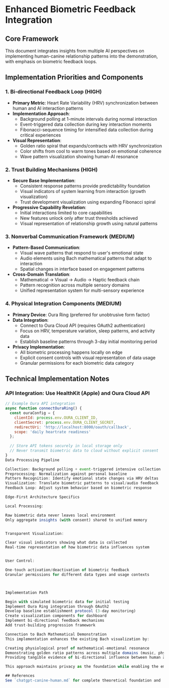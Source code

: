 # Enhanced Biometric Feedback Integration

## Core Framework
This document integrates insights from multiple AI perspectives on implementing human-canine relationship patterns into the demonstration, with emphasis on biometric feedback loops.

## Implementation Priorities and Components

### 1. Bi-directional Feedback Loop (HIGH)
- **Primary Metric**: Heart Rate Variability (HRV) synchronization between human and AI interaction patterns
- **Implementation Approach**: 
  - Background polling at 1-minute intervals during normal interaction
  - Event-triggered data collection during key interaction moments
  - Fibonacci-sequence timing for intensified data collection during critical experiences
- **Visual Representation**: 
  - Golden ratio spiral that expands/contracts with HRV synchronization
  - Color shifts from cool to warm tones based on emotional coherence
  - Wave pattern visualization showing human-AI resonance

### 2. Trust Building Mechanisms (HIGH)
- **Secure Base Implementation**:
  - Consistent response patterns provide predictability foundation
  - Visual indicators of system learning from interaction (growth visualization)
  - Trust development visualization using expanding Fibonacci spiral
- **Progressive Capability Revelation**:
  - Initial interactions limited to core capabilities
  - New features unlock only after trust thresholds achieved
  - Visual representation of relationship growth using natural patterns

### 3. Nonverbal Communication Framework (MEDIUM)
- **Pattern-Based Communication**:
  - Visual wave patterns that respond to user's emotional state
  - Audio elements using Bach mathematical patterns that adapt to interaction
  - Spatial changes in interface based on engagement patterns
- **Cross-Domain Translation**:
  - Mathematical → Visual → Audio → Haptic feedback chain
  - Pattern recognition across multiple sensory domains
  - Unified representation system for multi-sensory experience

### 4. Physical Integration Components (MEDIUM)
- **Primary Device**: Oura Ring (preferred for unobtrusive form factor)
- **Data Integration**:
  - Connect to Oura Cloud API (requires OAuth2 authentication)
  - Focus on HRV, temperature variation, sleep patterns, and activity data
  - Establish baseline patterns through 3-day initial monitoring period
- **Privacy Implementation**:
  - All biometric processing happens locally on edge
  - Explicit consent controls with visual representation of data usage
  - Granular permissions for each biometric data category

## Technical Implementation Notes

### API Integration: Use HealthKit (Apple) and Oura Cloud API
```javascript
// Example Oura API integration
async function connectOuraRing() {
  const ouraConfig = {
    clientId: process.env.OURA_CLIENT_ID,
    clientSecret: process.env.OURA_CLIENT_SECRET,
    redirectUri: 'http://localhost:8000/oauth/callback',
    scope: 'daily heartrate readiness'
  };
  
  // Store API tokens securely in local storage only
  // Never transmit biometric data to cloud without explicit consent
}
Data Processing Pipeline

Collection: Background polling + event-triggered intensive collection
Preprocessing: Normalization against personal baseline
Pattern Recognition: Identify emotional state changes via HRV deltas
Visualization: Translate biometric patterns to visual/audio feedback
Feedback Loop: Adjust system behavior based on biometric response

Edge-First Architecture Specifics

Local Processing:

Raw biometric data never leaves local environment
Only aggregate insights (with consent) shared to unified memory


Transparent Visualization:

Clear visual indicators showing what data is collected
Real-time representation of how biometric data influences system


User Control:

One-touch activation/deactivation of biometric feedback
Granular permissions for different data types and usage contexts



Implementation Path

Begin with simulated biometric data for initial testing
Implement Oura Ring integration through OAuth2
Develop baseline establishment protocol (3-day monitoring)
Create visualization components for dashboard
Implement bi-directional feedback mechanisms
Add trust-building progression framework

Connection to Bach Mathematical Demonstration
This implementation enhances the existing Bach visualization by:

Creating physiological proof of mathematical-emotional resonance
Demonstrating golden ratio patterns across multiple domains (music, physiology, visualization)
Providing tangible evidence of bi-directional influence between human and AI

This approach maintains privacy as the foundation while enabling the emotional connection that makes the canine-human relationship model so powerful.

## References
See `chatgpt-canine-human.md` for complete theoretical foundation and 'immersive-demo-vision.md' in /current-execution-status/live-demonstration
